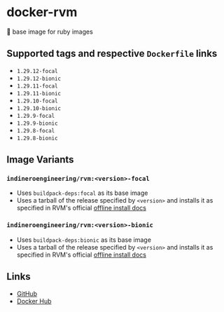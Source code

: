 # docker-rvm

💎 base image for ruby images

## Supported tags and respective `Dockerfile` links

* `1.29.12-focal`
* `1.29.12-bionic`
* `1.29.11-focal`
* `1.29.11-bionic`
* `1.29.10-focal`
* `1.29.10-bionic`
* `1.29.9-focal`
* `1.29.9-bionic`
* `1.29.8-focal`
* `1.29.8-bionic`

## Image Variants

### `indineroengineering/rvm:<version>-focal`

* Uses `buildpack-deps:focal` as its base image
* Uses a tarball of the release specified by `<version>` and installs it as specified in RVM's official [offline install docs][offline]

### `indineroengineering/rvm:<version>-bionic`

* Uses `buildpack-deps:bionic` as its base image
* Uses a tarball of the release specified by `<version>` and installs it as specified in RVM's official [offline install docs][offline]

## Links

* [GitHub][github]
* [Docker Hub][dockerhub]

[offline]: https://github.com/rvm/rvm-site/blob/master/content/rvm/offline.md
[github]: https://github.com/inDinero/docker-rvm
[dockerhub]: https://hub.docker.com/r/indineroengineering/rvm
